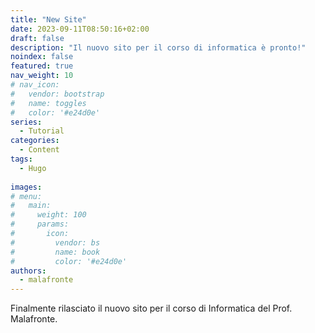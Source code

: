 ```yaml
---
title: "New Site"
date: 2023-09-11T08:50:16+02:00
draft: false
description: "Il nuovo sito per il corso di informatica è pronto!"
noindex: false
featured: true
nav_weight: 10
# nav_icon:
#   vendor: bootstrap
#   name: toggles
#   color: '#e24d0e'
series:
  - Tutorial
categories:
  - Content
tags:
  - Hugo
  
images:
# menu:
#   main:
#     weight: 100
#     params:
#       icon:
#         vendor: bs
#         name: book
#         color: '#e24d0e'
authors:
  - malafronte
---
```


Finalmente rilasciato il nuovo sito per il corso di Informatica del Prof. Malafronte.

<!--more-->
